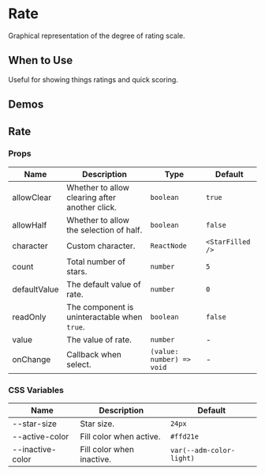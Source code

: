 # Rate

Graphical representation of the degree of rating scale.

## When to Use

Useful for showing things ratings and quick scoring.

## Demos

<code src="./demos/demo1.tsx"></code>

## Rate

### Props

| Name         | Description                                    | Type                      | Default          |
| ------------ | ---------------------------------------------- | ------------------------- | ---------------- |
| allowClear   | Whether to allow clearing after another click. | `boolean`                 | `true`           |
| allowHalf    | Whether to allow the selection of half.        | `boolean`                 | `false`          |
| character    | Custom character.                              | `ReactNode`               | `<StarFilled />` |
| count        | Total number of stars.                         | `number`                  | `5`              |
| defaultValue | The default value of rate.                     | `number`                  | `0`              |
| readOnly     | The component is uninteractable when `true`.   | `boolean`                 | `false`          |
| value        | The value of rate.                             | `number`                  | -                |
| onChange     | Callback when select.                          | `(value: number) => void` | -                |

### CSS Variables

| Name             | Description               | Default                  |
| ---------------- | ------------------------- | ------------------------ |
| --star-size      | Star size.                | `24px`                   |
| --active-color   | Fill color when active.   | `#ffd21e`                |
| --inactive-color | Fill color when inactive. | `var(--adm-color-light)` |
